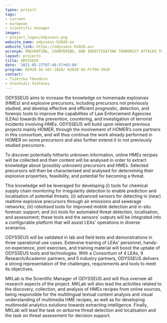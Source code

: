 ```yaml
---
types: project
tags:
- current
- european
- scientific manager
images:
- project_logos/odysseus.png
website_name: odysseus-h2020.eu
website_link: https://odysseus-h2020.eu/ 
acronym: PREVENTING, COUNTERING, AND INVESTIGATING TERRORIST ATTACKS THROUGH PROGNOSTIC, DETECTION, AND FORENSIC MECHANISMS FOR EXPLOSIVE PRECURSORS
layout: projects
title: ODYSSEUS
date: '2021-05-27T07:48:57+03:00'
program: H2020-SU-SEC-2020/ H2020-SU-FCT04-2020
contact:
- Tsikrika Theodora
- Vrochidis Stefanos
---
```

<p>ODYSSEUS aims to increase the knowledge on homemade explosives (HMEs) and explosive precursors, including precursors not previously studied, and develop effective and efficient prognostic, detection, and forensic tools to improve the capabilities of Law Enforcement Agencies (LEAs) towards the prevention, countering, and investigation of terrorist incidents involving HMEs. ODYSSEUS will build upon relevant previous projects mainly HOMER, through the involvement of HOMER’s core partners in this consortium, and will thus continue the work already performed in HOMER on some precursors and also further extend it to not previously studied precursors.</p>
<p>To discover potentially hitherto unknown information, online HMEs recipes will be collected and their content will be analysed in order to extract knowledge about (possibly unknown) precursors and HMEs. Selected precursors will then be characterised and analysed for determining their explosive properties, feasibility, and potential for becoming a threat.</p> 
<p>This knowledge will be leveraged for developing (i) tools for chemical supply chain monitoring for irregularity detection to enable prediction and localisation of potential threats; (ii) advanced sensors for detecting in (near) realtime explosive precursors through air emissions and sewerage networks; (iii) robotised tools for improved mobile detection and in-situ forensic support; and (iv) tools for automated threat detection, localisation, and assessment; these tools and the sensors’ outputs will be integrated into a configurable platform that will assist LEAs’ operations in diverse scenarios. </p>
<p>ODYSSEUS will be validated in lab and field tests and demonstrations in three operational use cases. Extensive training of LEAs' personnel, hands-on experience, joint exercises, and training material will boost the uptake of ODYSSEUS tools and technologies. With a Consortium of 4 LEAs, 9 Research/Academic partners, and 5 industry partners, ODYSSEUS delivers a strong representation of the challenges, requirements and tools to meet its objectives.</p>
<p>MKLab is the Scientific Manager of ODYSSEUS and will thus oversee all research aspects of the project. MKLab will also lead the activities related to the discovery, collection, and analysis of HMEs recipes from online sources, being responsible for the multilingual textual content analysis and visual understanding of multimedia HME recipes, as well as for developing multimodal analytics solutions towards extracting intelligence. Finally, MKLab will lead the task on airborne threat detection and localisation and the task on threat assessment for decision support.</p>

